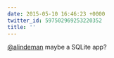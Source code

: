 ```yaml
---
date: 2015-05-10 16:46:23 +0000
twitter_id: 597502969253220352
title: ''
---
```


<!-- Tweet at https://twitter.com/statuses/597500166929788928 is either deleted or protected. -->

[@alindeman](https://twitter.com/alindeman) maybe a SQLite app?
